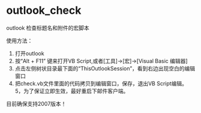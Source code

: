 outlook_check
=============

outlook 检查标题名和附件的宏脚本

使用方法：
1. 打开outlook
2. 按“Alt + F11” 键来打开VB Script,或者[工具]->[宏]->[Visual Basic 编辑器]
3. 点击左侧树状目录最下面的“ThisOutlookSession”，看到右边出现空白的编辑窗口
4. 把check.vb文件里面的代码拷贝到编辑窗口，保存，退出VB Script编辑。
5，为了保证立即生效，最好重启下邮件客户端。

目前确保支持2007版本！


